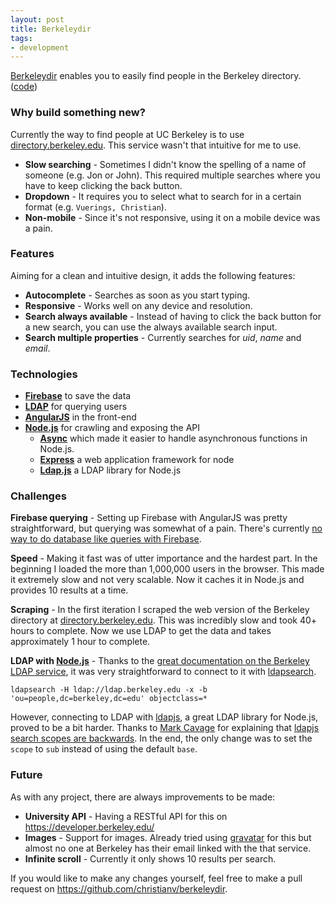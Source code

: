 ```yaml
---
layout: post
title: Berkeleydir
tags:
- development
---
```


[Berkeleydir][berkeleydir] enables you to easily find people in the Berkeley directory. ([code][code])

### Why build something new?

Currently the way to find people at UC Berkeley is to use [directory.berkeley.edu][berkeleydirectory]. This service wasn't that intuitive for me to use.

* **Slow searching** - Sometimes I didn't know the spelling of a name of someone (e.g. Jon or John). This required multiple searches where you have to keep clicking the back button.
* **Dropdown** - It requires you to select what to search for in a certain format (e.g. `Vuerings, Christian`).
* **Non-mobile** - Since it's not responsive, using it on a mobile device was a pain.

### Features

Aiming for a clean and intuitive design, it adds the following features:

* **Autocomplete** - Searches as soon as you start typing.
* **Responsive** - Works well on any device and resolution.
* **Search always available** - Instead of having to click the back button for a new search, you can use the always available search input.
* **Search multiple properties** - Currently searches for *uid*, *name* and *email*.

### Technologies

* **[Firebase][firebase]** to save the data
* **[LDAP][ldap]** for querying users
* **[AngularJS][angularjs]** in the front-end
* **[Node.js][nodejs]** for crawling and exposing the API
  * **[Async](https://github.com/caolan/async)** which made it easier to handle asynchronous functions in Node.js.
  * **[Express](http://expressjs.com/)** a web application framework for node
  * **[Ldap.js][ldapjs]** a LDAP library for Node.js

### Challenges

**Firebase querying** - Setting up Firebase with AngularJS was pretty straightforward, but querying was somewhat of a pain. There's currently [no way to do database like queries with Firebase](http://stackoverflow.com/questions/11587775/database-style-queries-with-firebase).

**Speed** - Making it fast was of utter importance and the hardest part. In the beginning I loaded the more than 1,000,000 users in the browser. This made it extremely slow and not very scalable. Now it caches it in Node.js and provides 10 results at a time.

**Scraping** - In the first iteration I scraped the web version of the Berkeley directory at [directory.berkeley.edu][berkeleydirectory]. This was incredibly slow and took 40+ hours to complete. Now we use LDAP to get the data and takes approximately 1 hour to complete.

**LDAP with [Node.js][nodejs]** - Thanks to the [great documentation on the Berkeley LDAP service](https://wikihub.berkeley.edu/display/calnet/LDAP+-+Resources+for+Developers), it was very straightforward to connect to it with [ldapsearch][ldapsearch].

```
ldapsearch -H ldap://ldap.berkeley.edu -x -b 'ou=people,dc=berkeley,dc=edu' objectclass=*
```

However, connecting to LDAP with [ldapjs][ldapjs], a great LDAP library for Node.js, proved to be a bit harder. Thanks to [Mark Cavage](https://github.com/mcavage) for explaining that [ldapjs search scopes are backwards](http://stackoverflow.com/questions/20736327/ldapsearch-to-ldapjs-conversion/20748672#20748672). In the end, the only change was to set the `scope` to `sub` instead of using the default `base`.

### Future

As with any project, there are always improvements to be made:

* **University API** - Having a RESTful API for this on https://developer.berkeley.edu/
* **Images** - Support for images. Already tried using [gravatar](http://gravatar.com) for this but almost no one at Berkeley has their email linked with the that service.
* **Infinite scroll** - Currently it only shows 10 results per search.

If you would like to make any changes yourself, feel free to make a pull request on https://github.com/christianv/berkeleydir.

[angularjs]: http://angularjs.org/
[berkeleydir]: http://berkeleydir.herokuapp.com/
[berkeleydirectory]: http://directory.berkeley.edu
[code]: https://github.com/christianv/berkeleydir
[firebase]: https://www.firebase.com/
[ldap]: http://en.wikipedia.org/wiki/Lightweight_Directory_Access_Protocol
[ldapjs]: http://ldapjs.org/
[ldapsearch]: http://linux.die.net/man/1/ldapsearch
[nodejs]: http://nodejs.org/
